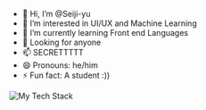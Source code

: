 - 👋 Hi, I’m @Seiji-yu
- 👀 I’m interested in UI/UX and Machine Learning
- 🌱 I’m currently learning Front end Languages
- 💞️ Looking for anyone
- 📫 SECRETTTTT
- 😄 Pronouns: he/him
- ⚡ Fun fact: A student :))

<!---
Seiji-yu/Seiji-yu is a ✨ special ✨ repository because its `README.md` (this file) appears on your GitHub profile.
You can click the Preview link to take a look at your changes.
--->



<img src="https://github-readme-tech-stack.vercel.app/api/cards?titleAlign=center&lineCount=1&theme=dracula&bg=%23282A36&badge=%23343746&border=%23343746&titleColor=%23BD93F9" alt="My Tech Stack" />
